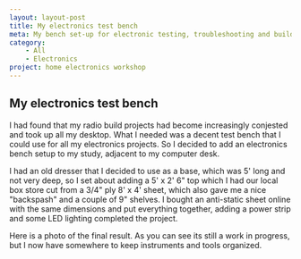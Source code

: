 ```yaml
---
layout: layout-post
title: My electronics test bench
meta: My bench set-up for electronic testing, troubleshooting and building
category: 
    - All
    - Electronics
project: home electronics workshop
---
```


## My electronics test bench
  I had found that my radio build projects had become increasingly conjested and took up all my desktop.  What I needed was a decent test bench that I could use for all my electronics projects.  So I decided to add an electronics bench setup to my study, adjacent to my computer desk.

  I had an old dresser that I decided to use as a base, which was 5' long and not very deep, so I set about adding a 5' x 2' 6" top which I had our local box store cut from a 3/4" ply 8' x 4' sheet, which also gave me a nice "backspash" and a couple of 9" shelves.  I bought an anti-static sheet online with the same dimensions and put everything together, adding a power strip and some LED lighting completed the project.

  Here is a photo of the final result.  As you can see its still a work in progress, but I now have somewhere to keep instruments and tools organized.


